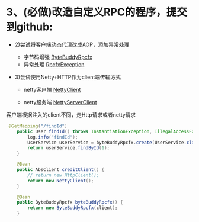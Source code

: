 # 3、(必做)改造自定义RPC的程序，提交到github:
- 2)尝试将客户端动态代理改成AOP，添加异常处理
  - 字节码增强 [ByteBuddyRpcfx](rpc01/rpcfx-core/src/main/java/io/kimmking/rpcfx/proxy/ByteBuddyRpcfx.java)
  - 异常处理 [RpcfxException](rpc01/rpcfx-core/src/main/java/io/kimmking/rpcfx/api/RpcfxException.java)

- 3)尝试使用Netty+HTTP作为client端传输方式

    - netty客户端 [NettyClient](rpc01/rpcfx-core/src/main/java/io/kimmking/rpcfx/io/client/NettyClient.java)

    - netty服务端 [NettyServerClient](rpc01/rpcfx-core/src/main/java/io/kimmking/rpcfx/io/server/NettyServerClient.java)

客户端根据注入的client不同，走Http请求或者netty请求
```java
 @GetMapping("/findId")
    public User findId() throws InstantiationException, IllegalAccessException {
        log.info("findId");
        UserService userService = byteBuddyRpcfx.create(UserService.class, "http://localhost:8081/");
        return userService.findById(1);
    }

    @Bean
    public AbsClient creditClient() {
        // return new HttpClient();
        return new NettyClient();
    }

    @Bean
    public ByteBuddyRpcfx byteBuddyRpcfx() {
        return new ByteBuddyRpcfx(client);
    }
```